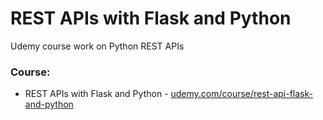 
# REST APIs with Flask and Python

Udemy course work on Python REST APIs

### Course:

- REST APIs with Flask and Python - [udemy.com/course/rest-api-flask-and-python](https://www.udemy.com/course/rest-api-flask-and-python/)

